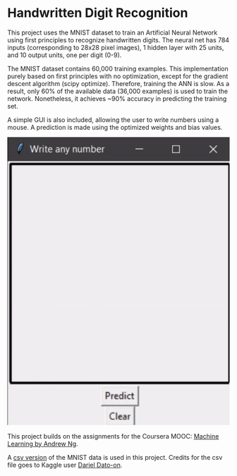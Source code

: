 Handwritten Digit Recognition 
============================

This project uses the MNIST dataset to train an Artificial Neural Network using first principles to recognize handwritten digits. The neural net has 784 inputs (corresponding to 28x28 pixel images), 1 hidden layer with 25 units, and 10 output units, one per digit (0-9).

The MNIST dataset contains 60,000 training examples. This implementation purely based on first principles with no optimization, except for the gradient descent algorithm (scipy optimize). Therefore, training the ANN is slow. As a result, only 60% of the available data (36,000 examples) is used to train the network. Nonetheless, it achieves ~90% accuracy in predicting the training set.

A simple GUI is also included, allowing the user to write numbers using a mouse. A prediction is made using the optimized weights and bias values.

![GUI Animation](animation.gif)

This project builds on the assignments for the Coursera MOOC: [Machine Learning by Andrew Ng](https://www.coursera.org/learn/machine-learning).

A [csv version](https://www.kaggle.com/oddrationale/mnist-in-csv) of the MNIST data is used in this project. Credits for the csv file goes to Kaggle user [Dariel Dato-on](https://www.kaggle.com/oddrationale).

